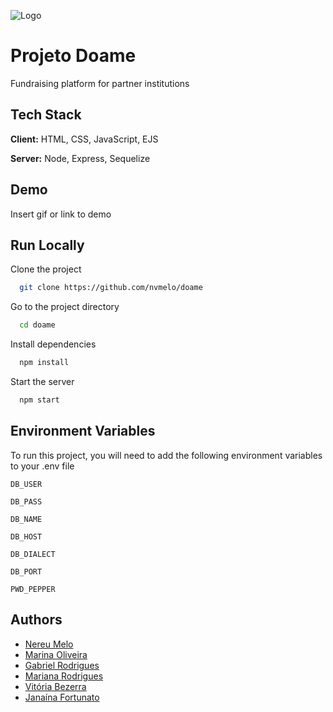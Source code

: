 
![Logo](https://raw.githubusercontent.com/nvmelo/doame/main/public/images/logo/Logomarca%20Doame%20(7).png)

# Projeto Doame

Fundraising platform for partner institutions


## Tech Stack

**Client:** HTML, CSS, JavaScript, EJS

**Server:** Node, Express, Sequelize

  
## Demo

Insert gif or link to demo

  
## Run Locally

Clone the project

```bash
  git clone https://github.com/nvmelo/doame
```

Go to the project directory

```bash
  cd doame
```

Install dependencies

```bash
  npm install
```

Start the server

```bash
  npm start
```

  
## Environment Variables

To run this project, you will need to add the following environment variables to your .env file

`DB_USER`

`DB_PASS`

`DB_NAME`

`DB_HOST`

`DB_DIALECT`

`DB_PORT`

`PWD_PEPPER`
## Authors

- [Nereu Melo](https://github.com/nvmelo)
- [Marina Oliveira](https://github.com/marinaoliv4)
- [Gabriel Rodrigues](https://github.com/gabrielderodrigues)
- [Mariana Rodrigues](https://github.com/marianaRodLima)
- [Vitória Bezerra](https://github.com/vitoriabezerra)
- [Janaína Fortunato](https://github.com/janainafortunato)

  
